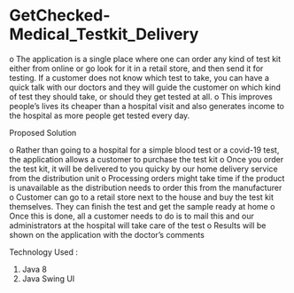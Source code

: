 # GetChecked-Medical_Testkit_Delivery

o	The application is a single place where one can order any kind of test kit either from online or go look for it in a retail store, and then send it for testing. If a customer does not know which test to take, you can have a quick talk with our doctors and they will guide the customer on which kind of test they should take, or should they get tested at all.
o	This improves people’s lives its cheaper than a hospital visit and also generates income to the hospital as more people get tested every day.

Proposed Solution

o	Rather than going to a hospital for a simple blood test or a covid-19 test, the application allows a customer to purchase the test kit
o	Once you order the test kit, it will be delivered to you quicky by our home delivery service from the distribution unit
o	Processing orders might take time if the product is unavailable as the distribution needs to order this from the manufacturer
o	Customer can go to a retail store next to the house and buy the test kit themselves. They can finish the test and get the sample ready at home
o	Once this is done, all a customer needs to do is to mail this and our administrators at the hospital will take care of the test
o	Results will be shown on the application with the doctor’s comments

Technology Used :
1. Java 8
2. Java Swing UI
